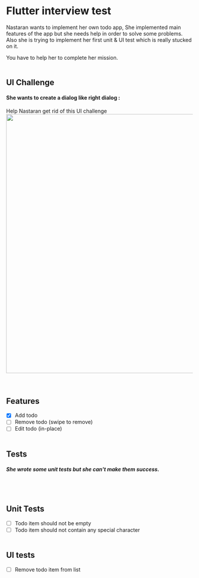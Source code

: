 # Flutter interview test

Nastaran wants to implement her own todo app, She implemented main features of the app but she needs help in order to solve some problems. Also she is trying to implement her first unit & UI test which is really stucked on it.

You have to help her to complete her mission.
<br><br>
## UI Challenge
#### She wants to create a dialog like right dialog  :
Help Nastaran get rid of this UI challenge
<img src="https://github.com/novaday-co/flutter-interview-test/blob/main/images/readme.jpg?raw=true" width="700" /><br>
<br><br>
## Features
- [x] Add todo
- [ ] Remove todo (swipe to remove)
- [ ] Edit todo (in-place)
<br><br>
## Tests
##### She wrote some unit tests but she can't make them success.
<br><br>
## Unit Tests
- [ ] Todo item should not be empty
- [ ] Todo item should not contain any special character
<br><br>
## UI tests
- [ ] Remove todo item from list
